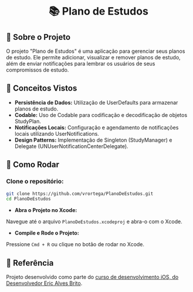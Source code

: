<h1><div align="center"> 📚 Plano de Estudos</div></h1>

## 📖 Sobre o Projeto
O projeto "Plano de Estudos" é uma aplicação para gerenciar seus planos de estudo. Ele permite adicionar, visualizar e remover planos de estudo, além de enviar notificações para lembrar os usuários de seus compromissos de estudo.

## 🧠 Conceitos Vistos
- <b>Persistência de Dados:</b> Utilização de UserDefaults para armazenar planos de estudo.
- <b>Codable:</b> Uso de Codable para codificação e decodificação de objetos StudyPlan.
- <b>Notificações Locais:</b> Configuração e agendamento de notificações locais utilizando UserNotifications.
- <b>Design Patterns:</b> Implementação de Singleton (StudyManager) e Delegate (UNUserNotificationCenterDelegate).

 ## 🚀 Como Rodar

### Clone o repositório:

```sh
git clone https://github.com/vrortega/PlanoDeEstudos.git
cd PlanoDeEstudos
```

* **Abra o Projeto no Xcode:**

Navegue até o arquivo `PlanoDeEstudos.xcodeproj` e abra-o com o Xcode.

* **Compile e Rode o Projeto:**

Pressione `Cmd + R` ou clique no botão de rodar no Xcode.

## 📖 Referência
Projeto desenvolvido como parte do <a href="https://www.udemy.com/course/curso-completo-de-desenvolvimento-ios11swift4" target="_blank">
curso de desenvolvimento iOS, do Desenvolvedor Eric Alves Brito</a>.
